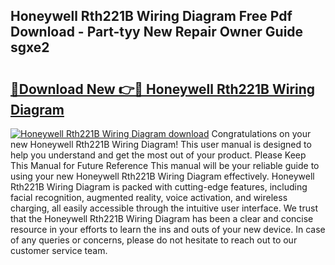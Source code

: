 ## Honeywell Rth221B Wiring Diagram Free Pdf Download - Part-tyy New Repair Owner Guide sgxe2

# <h2><a href="http://dfku8t.blite.top/?on=Honeywell+Rth221B+Wiring+Diagram">🔗Download New 👉🔴 Honeywell Rth221B Wiring Diagram</a></h2>

[![Honeywell Rth221B Wiring Diagram download](https://i.imgur.com/lujVjoI.png)](http://dfku8t.blite.top/?on=Honeywell+Rth221B+Wiring+Diagram)
Congratulations on your new Honeywell Rth221B Wiring Diagram! This user manual is designed to help you understand and get the most out of your product. Please Keep This Manual for Future Reference This manual will be your reliable guide to using your new Honeywell Rth221B Wiring Diagram effectively. Honeywell Rth221B Wiring Diagram is packed with cutting-edge features, including facial recognition, augmented reality, voice activation, and wireless charging, all easily accessible through the intuitive user interface. We trust that the Honeywell Rth221B Wiring Diagram has been a clear and concise resource in your efforts to learn the ins and outs of your new device. In case of any queries or concerns, please do not hesitate to reach out to our customer service team.
